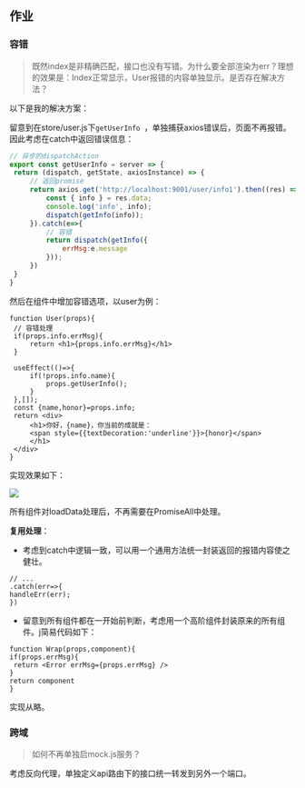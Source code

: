 ## 作业

### 容错

> 既然index是非精确匹配，接口也没有写错。为什么要全部渲染为err？理想的效果是：Index正常显示，User报错的内容单独显示。是否存在解决方法？

以下是我的解决方案：

留意到在store/user.js下`getUserInfo `，单独捕获axios错误后，页面不再报错。因此考虑在catch中返回错误信息：

```js
// 异步的dispatchAction
export const getUserInfo = server => {
 return (dispatch, getState, axiosInstance) => {
     // 返回promise
     return axios.get('http://localhost:9001/user/info1').then((res) => {
         const { info } = res.data;
         console.log('info', info);
         dispatch(getInfo(info));
     }).catch(e=>{
         // 容错
         return dispatch(getInfo({
             errMsg:e.message
         }));
     })
 }
}
```

然后在组件中增加容错选项，以user为例：

```react
function User(props){
 // 容错处理
 if(props.info.errMsg){
     return <h1>{props.info.errMsg}</h1>
 }
 
 useEffect(()=>{
     if(!props.info.name){
         props.getUserInfo();
     }
 },[]);
 const {name,honor}=props.info;
 return <div>
     <h1>你好，{name}，你当前的成就是：
     <span style={{textDecoration:'underline'}}>{honor}</span>
     </h1>
 </div>
}
```

实现效果如下：

![](http://markdown.djtao.net/FgH9iAuohDrCJpXgP-UU11S6Kyu2)

所有组件对loadData处理后，不再需要在PromiseAll中处理。

**复用处理**：

- 考虑到catch中逻辑一致，可以用一个通用方法统一封装返回的报错内容使之健壮。

```JS
// ...
.catch(err=>{
handleErr(err);
})
```

- 留意到所有组件都在一开始前判断，考虑用一个高阶组件封装原来的所有组件。j简易代码如下：

```react
function Wrap(props,component){
if(props.errMsg){
 return <Error errMsg={props.errMsg} />
}
return component
}
```

实现从略。

### 跨域

>  如何不再单独启mock.js服务？

考虑反向代理，单独定义api路由下的接口统一转发到另外一个端口。